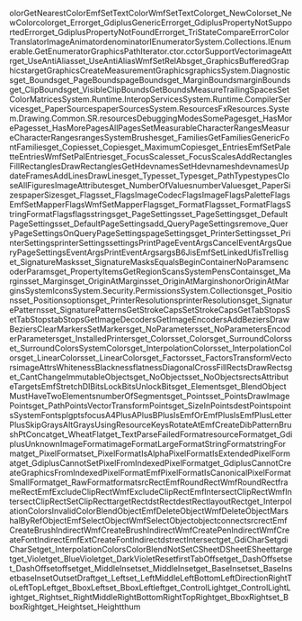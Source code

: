olor GetNearestColor EmfSetTextColor WmfSetTextColor get_NewColor set_NewColor color get_Error get_GdiplusGenericError get_GdiplusPropertyNotSupportedError get_GdiplusPropertyNotFoundError get_TriStateCompareError ColorTranslator ImageAnimator denominator IEnumerator System.Collections.IEnumerable.GetEnumerator GraphicsPathIterator .ctor .cctor SupportVector imageAttr get_UseAntiAlias set_UseAntiAlias WmfSetRelAbs get_Graphics BufferedGraphics targetGraphics CreateMeasurementGraphics graphics System.Diagnostics get_Bounds get_PageBounds pageBounds get_MarginBounds marginBounds get_ClipBounds get_VisibleClipBounds GetBounds MeasureTrailingSpaces SetColorMatrices System.Runtime.InteropServices System.Runtime.CompilerServices get_PaperSources paperSources System.Resources FxResources.System.Drawing.Common.SR.resources DebuggingModes SomePages get_HasMorePages set_HasMorePages AllPages SetMeasurableCharacterRanges MeasureCharacterRanges ranges SystemBrushes get_Families GetFamilies GenericFontFamilies get_Copies set_Copies get_MaximumCopies get_Entries EmfSetPaletteEntries WmfSetPalEntries get_FocusScales set_FocusScales AddRectangles FillRectangles DrawRectangles GetHdevnames SetHdevnames hdevnames UpdateFrames AddLines DrawLines get_Types set_Types get_PathTypes types CloseAllFigures ImageAttributes get_NumberOfValues numberValues get_PaperSizes paperSizes get_Flags set_Flags ImageCodecFlags ImageFlags PaletteFlags EmfSetMapperFlags WmfSetMapperFlags get_FormatFlags set_FormatFlags StringFormatFlags flags strings get_PageSettings set_PageSettings get_DefaultPageSettings set_DefaultPageSettings add_QueryPageSettings remove_QueryPageSettings OnQueryPageSettings pageSettings get_PrinterSettings set_PrinterSettings printerSettings settings PrintPageEventArgs CancelEventArgs QueryPageSettingsEventArgs PrintEventArgs args B6Jis EmfSetLinkedUfis Trellis get_SignatureMasks set_SignatureMasks Equals BeginContainerNoParams encoderParams get_PropertyItems GetRegionScans SystemPens Contains get_Margins set_Margins get_OriginAtMargins set_OriginAtMargins honorOriginAtMargins SystemIcons System.Security.Permissions System.Collections get_Positions set_Positions options get_PrinterResolutions printerResolutions get_SignaturePatterns set_SignaturePatterns GetStrokeCaps SetStrokeCaps GetTabStops SetTabStops tabStops GetImageDecoders GetImageEncoders AddBeziers DrawBeziers ClearMarkers SetMarkers get_NoParameters set_NoParameters EncoderParameters get_InstalledPrinters get_Colors set_Colors get_SurroundColors set_SurroundColors SystemColors get_InterpolationColors set_InterpolationColors get_LinearColors set_LinearColors get_Factors set_Factors TransformVectors imageAttrs Whiteness Blackness flatness DiagonalCross FillRects DrawRects get_CantChangeImmutableObjects get_NoObjects set_NoObjects rects AttributeTargets EmfStretchDIBits LockBits UnlockBits get_Elements get_BlendObjectMustHaveTwoElements numberOfSegments get_Points set_Points DrawImagePoints get_PathPoints VectorTransformPoints get_SizeInPoints destPoints points SystemFonts plgpts focus A4Plus APlus BPlus IsEmfOrEmfPlus IsEmfPlus LetterPlus SkipGrays AltGrays UsingResourceKeys RotateAt EmfCreateDibPatternBrushPt Concat get_Wheat Flat get_TextParseFailedFormat resourceFormat get_GdiplusUnknownImageFormat imageFormat LargeFormat StringFormat stringFormat get_PixelFormat set_PixelFormat IsAlphaPixelFormat IsExtendedPixelFormat get_GdiplusCannotSetPixelFromIndexedPixelFormat get_GdiplusCannotCreateGraphicsFromIndexedPixelFormat EmfPixelFormat IsCanonicalPixelFormat SmallFormat get_RawFormat format srcRect EmfRoundRect WmfRoundRect frameRect EmfExcludeClipRect WmfExcludeClipRect EmfIntersectClipRect WmfIntersectClipRect SetClipRect targetRect dstRect destRect layoutRect get_InterpolationColorsInvalidColorBlendObject EmfDeleteObject WmfDeleteObject MarshalByRefObject EmfSelectObject WmfSelectObject object connect srcrect EmfCreateBrushIndirect WmfCreateBrushIndirect WmfCreatePenIndirect WmfCreateFontIndirect EmfExtCreateFontIndirect dstrect Intersect get_GdiCharSet gdiCharSet get_InterpolationColorsColorBlendNotSet CSheet DSheet ESheet target get_Violet get_BlueViolet get_DarkViolet Reset firstTabOffset get_DashOffset set_DashOffset offset get_MiddleInset set_MiddleInset get_BaseInset set_BaseInset baseInset Outset Draft get_Left set_Left MiddleLeft BottomLeft DirectionRightToLeft TopLeft get_BboxLeft set_BboxLeft left get_ControlLight get_ControlLightLight get_Right set_Right MiddleRight BottomRight TopRight get_BboxRight set_BboxRight get_Height set_Height thum